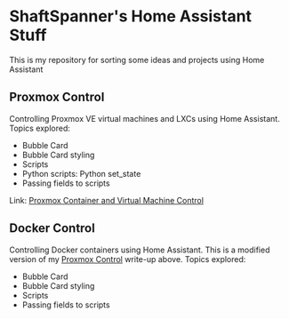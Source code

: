 # ShaftSpanner's Home Assistant Stuff

This is my repository for sorting some ideas and projects using Home Assistant

## Proxmox Control

Controlling Proxmox VE virtual machines and LXCs using Home Assistant.  Topics explored:

- Bubble Card
- Bubble Card styling
- Scripts
- Python scripts: Python set_state
- Passing fields to scripts

Link: [Proxmox Container and Virtual Machine Control](./proxmox_control.md)

## Docker Control

Controlling Docker containers using Home Assistant.  This is a modified version of my [Proxmox Control](#proxmox-control) write-up above.  Topics explored:

- Bubble Card
- Bubble Card styling
- Scripts
- Passing fields to scripts
